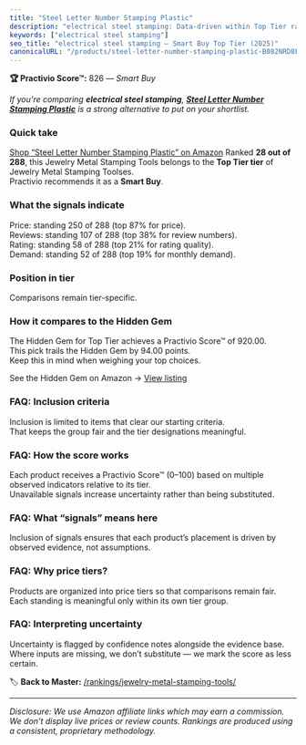 ```yaml
---
title: "Steel Letter Number Stamping Plastic"
description: "electrical steel stamping: Data-driven within Top Tier ranking using the Practivio Score™. Positioned by quality, value, demand, findability, momentum."
keywords: ["electrical steel stamping"]
seo_title: "electrical steel stamping — Smart Buy Top Tier (2025)"
canonicalURL: "/products/steel-letter-number-stamping-plastic-B082NRD8FG/"
---
```


**🏆 Practivio Score™:** 826 — _Smart Buy_


*If you're comparing **electrical steel stamping**, **[Steel Letter Number Stamping Plastic](https://www.amazon.com/dp/B082NRD8FG?tag=practivio-20)** is a strong alternative to put on your shortlist.*
### Quick take
[Shop “Steel Letter Number Stamping Plastic” on Amazon](https://www.amazon.com/dp/B082NRD8FG?tag=practivio-20)
Ranked **28 out of 288**, this Jewelry Metal Stamping Tools belongs to the **Top Tier tier** of Jewelry Metal Stamping Toolses.  
Practivio recommends it as a **Smart Buy**.

### What the signals indicate
Price: standing 250 of 288 (top 87% for price).  
Reviews: standing 107 of 288 (top 38% for review numbers).  
Rating: standing 58 of 288 (top 21% for rating quality).  
Demand: standing 52 of 288 (top 19% for monthly demand).

### Position in tier
Comparisons remain tier-specific.

### How it compares to the Hidden Gem
The Hidden Gem for Top Tier achieves a Practivio Score™ of 920.00.  
This pick trails the Hidden Gem by 94.00 points.  
Keep this in mind when weighing your top choices.  

See the Hidden Gem on Amazon → [View listing](https://www.amazon.com/dp/B079Y5GDPY?tag=practivio-20)

### FAQ: Inclusion criteria
Inclusion is limited to items that clear our starting criteria.  
That keeps the group fair and the tier designations meaningful.

### FAQ: How the score works
Each product receives a Practivio Score™ (0–100) based on multiple observed indicators relative to its tier.  
Unavailable signals increase uncertainty rather than being substituted.

### FAQ: What “signals” means here
Inclusion of signals ensures that each product’s placement is driven by observed evidence, not assumptions.

### FAQ: Why price tiers?
Products are organized into price tiers so that comparisons remain fair.  
Each standing is meaningful only within its own tier group.

### FAQ: Interpreting uncertainty
Uncertainty is flagged by confidence notes alongside the evidence base.  
Where inputs are missing, we don’t substitute — we mark the score as less certain.


🏷️ **Back to Master:** [/rankings/jewelry-metal-stamping-tools/](/rankings/jewelry-metal-stamping-tools/)

---
_Disclosure: We use Amazon affiliate links which may earn a commission. We don’t display live prices or review counts. Rankings are produced using a consistent, proprietary methodology._
